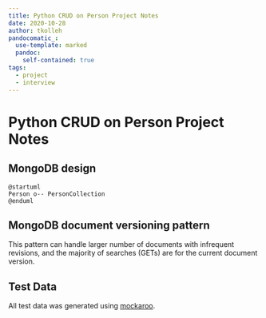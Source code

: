 ```yaml
---
title: Python CRUD on Person Project Notes
date: 2020-10-28
author: tkolleh
pandocomatic_:
  use-template: marked
  pandoc:
    self-contained: true
tags:
  - project
  - interview
---
```


# Python CRUD on Person Project Notes

## MongoDB design

```{.plantuml caption="MongoDB Documents"}
@startuml
Person o-- PersonCollection
@enduml
```

## MongoDB document versioning pattern

This pattern can handle larger number of documents with infrequent revisions, and the majority of searches (GETs) are for the current document version.


## Test Data

All test data was generated using [mockaroo](https://mockaroo.com/).
